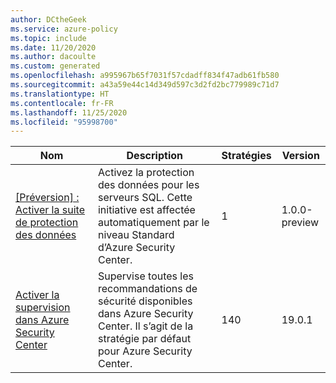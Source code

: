 ```yaml
---
author: DCtheGeek
ms.service: azure-policy
ms.topic: include
ms.date: 11/20/2020
ms.author: dacoulte
ms.custom: generated
ms.openlocfilehash: a995967b65f7031f57cdadff834f47adb61fb580
ms.sourcegitcommit: a43a59e44c14d349d597c3d2fd2bc779989c71d7
ms.translationtype: HT
ms.contentlocale: fr-FR
ms.lasthandoff: 11/25/2020
ms.locfileid: "95998700"
---
```

|Nom |Description |Stratégies |Version |
|---|---|---|---|
|[\[Préversion\] : Activer la suite de protection des données](https://github.com/Azure/azure-policy/blob/master/built-in-policies/policySetDefinitions/Security%20Center/ASC_DataProtection.json) |Activez la protection des données pour les serveurs SQL. Cette initiative est affectée automatiquement par le niveau Standard d’Azure Security Center. |1 |1.0.0-preview |
|[Activer la supervision dans Azure Security Center](https://github.com/Azure/azure-policy/blob/master/built-in-policies/policySetDefinitions/Security%20Center/AzureSecurityCenter.json) |Supervise toutes les recommandations de sécurité disponibles dans Azure Security Center. Il s’agit de la stratégie par défaut pour Azure Security Center. |140 |19.0.1 |

